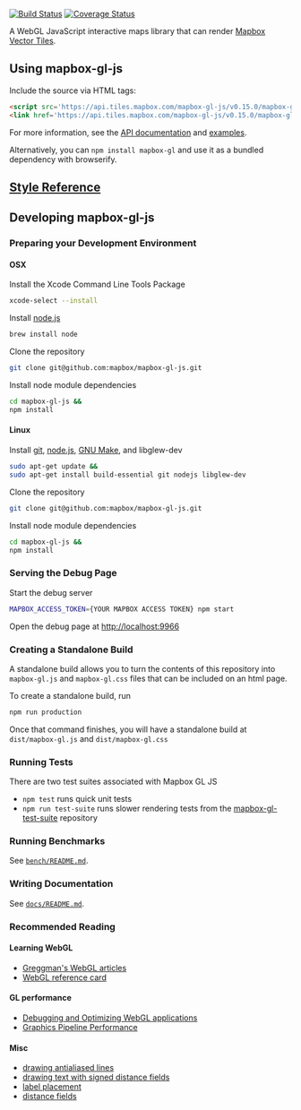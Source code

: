 [![Build Status](https://circleci.com/gh/mapbox/mapbox-gl-js.svg?style=svg)](https://circleci.com/gh/mapbox/mapbox-gl-js) [![Coverage Status](https://coveralls.io/repos/github/mapbox/mapbox-gl-js/badge.svg?branch=master)](https://coveralls.io/github/mapbox/mapbox-gl-js?branch=master)

A WebGL JavaScript interactive maps library that can render [Mapbox Vector Tiles](https://www.mapbox.com/blog/vector-tiles/).

## Using mapbox-gl-js

Include the source via HTML tags:

```html
<script src='https://api.tiles.mapbox.com/mapbox-gl-js/v0.15.0/mapbox-gl.js'></script>
<link href='https://api.tiles.mapbox.com/mapbox-gl-js/v0.15.0/mapbox-gl.css' rel='stylesheet' />
```

For more information, see the [API documentation](https://www.mapbox.com/mapbox-gl-js/api/) and [examples](https://www.mapbox.com/mapbox-gl-js/examples/).

Alternatively, you can `npm install mapbox-gl` and use it as a bundled dependency with browserify.

## [Style Reference](https://www.mapbox.com/mapbox-gl-style-spec/)

## Developing mapbox-gl-js

### Preparing your Development Environment

#### OSX

Install the Xcode Command Line Tools Package
```bash
xcode-select --install
```

Install [node.js](https://nodejs.org/)
```bash
brew install node
```

Clone the repository
```bash
git clone git@github.com:mapbox/mapbox-gl-js.git
```

Install node module dependencies
```bash
cd mapbox-gl-js &&
npm install
```

#### Linux

Install [git](https://git-scm.com/), [node.js](https://nodejs.org/), [GNU Make](http://www.gnu.org/software/make/), and libglew-dev
```bash
sudo apt-get update &&
sudo apt-get install build-essential git nodejs libglew-dev
```

Clone the repository
```bash
git clone git@github.com:mapbox/mapbox-gl-js.git
```

Install node module dependencies
```bash
cd mapbox-gl-js &&
npm install
```

### Serving the Debug Page

Start the debug server

```bash
MAPBOX_ACCESS_TOKEN={YOUR MAPBOX ACCESS TOKEN} npm start
```

Open the debug page at [http://localhost:9966](http://localhost:9966)

### Creating a Standalone Build

A standalone build allows you to turn the contents of this repository into `mapbox-gl.js` and `mapbox-gl.css` files that can be included on an html page.

To create a standalone build, run
```bash
npm run production
```

Once that command finishes, you will have a standalone build at `dist/mapbox-gl.js` and `dist/mapbox-gl.css`

### Running Tests

There are two test suites associated with Mapbox GL JS

 - `npm test` runs quick unit tests
 - `npm run test-suite` runs slower rendering tests from the [mapbox-gl-test-suite](https://github.com/mapbox/mapbox-gl-test-suite) repository

### Running Benchmarks

See [`bench/README.md`](https://github.com/mapbox/mapbox-gl-js/blob/master/bench/README.md).

### Writing Documentation

See [`docs/README.md`](https://github.com/mapbox/mapbox-gl-js/blob/master/docs/README.md).

### Recommended Reading

#### Learning WebGL

- [Greggman's WebGL articles](http://webglfundamentals.org/)
- [WebGL reference card](http://www.khronos.org/files/webgl/webgl-reference-card-1_0.pdf)

#### GL performance

- [Debugging and Optimizing WebGL applications](https://docs.google.com/presentation/d/12AGAUmElB0oOBgbEEBfhABkIMCL3CUX7kdAPLuwZ964)
- [Graphics Pipeline Performance](http://http.developer.nvidia.com/GPUGems/gpugems_ch28.html)

#### Misc

- [drawing antialiased lines](https://www.mapbox.com/blog/drawing-antialiased-lines/)
- [drawing text with signed distance fields](https://www.mapbox.com/blog/text-signed-distance-fields/)
- [label placement](https://www.mapbox.com/blog/placing-labels/)
- [distance fields](http://bytewrangler.blogspot.com/2011/10/signed-distance-fields.html)
